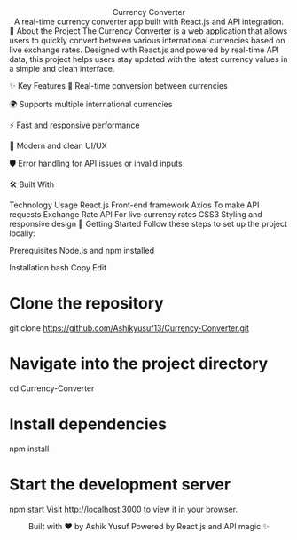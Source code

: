
<div align="center",fontsize='3rem'>
  <bold>
 Currency Converter</br>
  </bold>
A real-time currency converter app built with React.js and API integration.</hr>


</div>
📖 About the Project
The Currency Converter is a web application that allows users to quickly convert between various international currencies based on live exchange rates.
Designed with React.js and powered by real-time API data, this project helps users stay updated with the latest currency values in a simple and clean interface.

✨ Key Features
🔄 Real-time conversion between currencies

🌍 Supports multiple international currencies

⚡ Fast and responsive performance

🎨 Modern and clean UI/UX

🛡️ Error handling for API issues or invalid inputs

🛠️ Built With

Technology	Usage
React.js	Front-end framework
Axios	To make API requests
Exchange Rate API	For live currency rates
CSS3	Styling and responsive design
🚀 Getting Started
Follow these steps to set up the project locally:

Prerequisites
Node.js and npm installed

Installation
bash
Copy
Edit
# Clone the repository
git clone https://github.com/Ashikyusuf13/Currency-Converter.git

# Navigate into the project directory
cd Currency-Converter

# Install dependencies
npm install

# Start the development server
npm start
Visit http://localhost:3000 to view it in your browser.

<div align="center">
Built with ❤️ by Ashik Yusuf
Powered by React.js and API magic ✨

</div>

